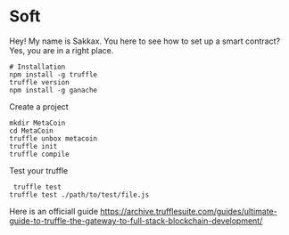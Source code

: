 # Soft
Hey! My name is Sakkax. You here to see how to set up a smart contract? Yes, you are in a right place.
```
# Installation
npm install -g truffle
truffle version
npm install -g ganache
```
Create a project
```
mkdir MetaCoin
cd MetaCoin
truffle unbox metacoin
truffle init
truffle compile
```
Test your truffle
```
 truffle test
truffle test ./path/to/test/file.js
```
Here is an officiall guide https://archive.trufflesuite.com/guides/ultimate-guide-to-truffle-the-gateway-to-full-stack-blockchain-development/
